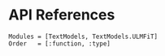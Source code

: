 # API References

```@autodocs
Modules = [TextModels, TextModels.ULMFiT]
Order   = [:function, :type]
```
